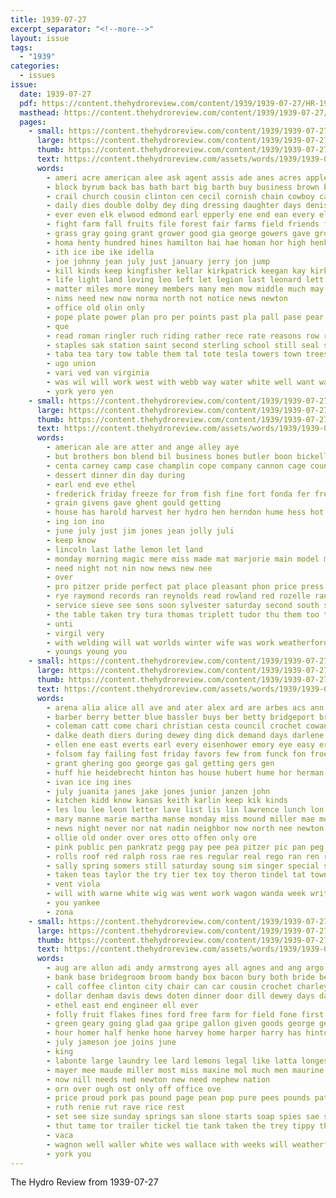 ```yaml
---
title: 1939-07-27
excerpt_separator: "<!--more-->"
layout: issue
tags:
  - "1939"
categories:
  - issues
issue:
  date: 1939-07-27
  pdf: https://content.thehydroreview.com/content/1939/1939-07-27/HR-1939-07-27.pdf
  masthead: https://content.thehydroreview.com/content/1939/1939-07-27/masthead/HR-1939-07-27.jpg
  pages:
    - small: https://content.thehydroreview.com/content/1939/1939-07-27/small/HR-1939-07-27-01.jpg
      large: https://content.thehydroreview.com/content/1939/1939-07-27/large/HR-1939-07-27-01.jpg
      thumb: https://content.thehydroreview.com/content/1939/1939-07-27/thumbnails/HR-1939-07-27-01.jpg
      text: https://content.thehydroreview.com/assets/words/1939/1939-07-27/HR-1939-07-27-01.txt
      words:
        - ameri acre american alee ask agent assis ade anes acres apple ally and aug ane all are adair august ady audi ares
        - block byrum back bas bath bart big barth buy business brown baby board better boucher bachelor brother branch bread broadway buys bring bis bers bet bom boys baker beld bob been bull bank brone bridgeport bryan but
        - crail church cousin clinton cen cecil cornish chain cowboy caddo college child christine close care cox christ city canyon county coon corn charles creek cause carruth carl chy cant col class course come craig claude con coll cold
        - daily dies double dolby dey ding dressing daughter days denison derryberry duke deuth deer degree dees dial dowell duane denver date drape during day
        - ever even elk elwood edmond earl epperly ene end ean every eld
        - fight farm fall fruits file forest fair farms field friends fred frank farmer from fish fiscal for free first far fisher floyd fought
        - grass gray going grant grower good gia george gowers gave grown goods garden grow grand grande ghering garrett guy grade glen gruss
        - homa henty hundred hines hamilton hai hae homan hor high henk heger had home harvey her hone huss has horse hydro him harp house huron howard held heard hurt holderman hoes hot hinton
        - ith ice ibe ike idella
        - joe johnny jean july just january jerry jon jump
        - kill kinds keep kingfisher kellar kirkpatrick keegan kay kirks
        - life light land loving leo left let legion last leonard lett live lillie ley lates league lee law lout love lawrence
        - matter miles more money members many men mow middle much may march marie mckeegan miller morning miss mos mail most maile mee mamie mion mat
        - nims need new now norma north not notice news newton
        - office old olin only
        - pope plate power plan pro per points past pla pall pase pear peaches pein page pee post pierre policy pest pitzer part peoria people
        - que
        - read roman ringler ruch riding rather rece rate reasons row ring rio rat rust ready rolan reno
        - staples sak station saint second sterling school still seal stage stanley seer seems sunday seed stec simpler sun simpson sith sorrow such said south service sos schools share send she sale stores state story seven sed sea sant selves sid surrey soe summer soran sena smith sheriff salt
        - taba tea tary tow table them tal tote tesla towers town trees teen then too taste ton thing tree than tater thie trick tor ting trip towns tix take team the
        - ugo union
        - vari ved van virginia
        - was wil will work west with webb way water white well want wash wade weeks wan wes week wheat world why wife walters wright went worlds wee working
        - york yero yen
    - small: https://content.thehydroreview.com/content/1939/1939-07-27/small/HR-1939-07-27-02.jpg
      large: https://content.thehydroreview.com/content/1939/1939-07-27/large/HR-1939-07-27-02.jpg
      thumb: https://content.thehydroreview.com/content/1939/1939-07-27/thumbnails/HR-1939-07-27-02.jpg
      text: https://content.thehydroreview.com/assets/words/1939/1939-07-27/HR-1939-07-27-02.txt
      words:
        - american ale are atter and ange alley aye
        - but brothers bon blend bil business bones butler boon bickell ber best beat bridgeport bartgis buy
        - centa carney camp case champlin cope company cannon cage county carey conder caddo
        - dessert dinner din day during
        - earl end eve ethel
        - frederick friday freeze for from fish fine fort fonda fer free fresh force
        - grain givens gave ghent gould getting
        - house has harold harvest her hydro hen herndon hume hess hot home had husband
        - ing ion ino
        - june july just jim jones jean jolly juli
        - keep know
        - lincoln last lathe lemon let land
        - monday morning magic mere miss made mat marjorie main model mash maxine milk may
        - need night not nin now news new nee
        - over
        - pro pitzer pride perfect pat place pleasant phon price press pare
        - rye raymond records ran reynolds read rowland red rozelle rand ridge
        - service sieve see sons soon sylvester saturday second south sedan seed susannah sally station sunday scott such smith stiff sill stockton
        - the table taken try tura thomas triplett tudor thu them too tention
        - unti
        - virgil very
        - with welding will wat worlds winter wife was work weatherford week weather while weaver
        - youngs young you
    - small: https://content.thehydroreview.com/content/1939/1939-07-27/small/HR-1939-07-27-03.jpg
      large: https://content.thehydroreview.com/content/1939/1939-07-27/large/HR-1939-07-27-03.jpg
      thumb: https://content.thehydroreview.com/content/1939/1939-07-27/thumbnails/HR-1939-07-27-03.jpg
      text: https://content.thehydroreview.com/assets/words/1939/1939-07-27/HR-1939-07-27-03.txt
      words:
        - arena alia alice all ave and ater alex ard are arbes acs ann ana anes
        - barber berry better blue bassler buys ber betty bridgeport brans beulah burr bae big born but bertha bert boucher
        - coleman catt come chari christian cesta council crochet cowan chang col coe cool cea cee card cai city can
        - dalke death diers during dewey ding dick demand days darlene doyle daughter della dinner dove day
        - ellen ene east everts earl every eisenhower emory eye easy ery ead entz end
        - folsom fay failing fost friday favors few from funck fon froese flies friendly fand finley frank farewell for
        - grant ghering goo george gas gal getting gers gen
        - huff hie heidebrecht hinton has house hubert hume hor herman henry hudson hydro home him hopewell her had harold hou hot harker
        - ivan ice ing ines
        - july juanita janes jake jones junior janzen john
        - kitchen kidd know kansas keith karlin keep kik kinds
        - les lou lee leon letter lave list lis lin lawrence lunch lon leen lacon lucile
        - mary manne marie martha manse monday miss mound miller mae more mee mose manner mew mis mash mok mill mclain mech might myers mccain martin
        - news night never nor nat nadin neighbor now north nee newton neighbors nachtigall northrip noble noon nevis norman
        - ollie old onder over ores otto offen only ore
        - pink public pen pankratz pegg pay pee pea pitzer pic pan peg park pro pies poss plenty plate penner
        - rolls roof red ralph ross rae res regular real rego ran ren robertson read roy rowand raymond rand rui roxie racer roche
        - sally spring somers still saturday soung sim singer special spin size sit sister sick simpson sas silk service sylvia sat side span see sunday sewing schmidt stull sunda such stock
        - taken teas taylor the try tier tex toy theron tindel tat town them temple too tol texas thai
        - vent viola
        - will with warne white wig was went work wagon wanda week writer want weatherford
        - you yankee
        - zona
    - small: https://content.thehydroreview.com/content/1939/1939-07-27/small/HR-1939-07-27-04.jpg
      large: https://content.thehydroreview.com/content/1939/1939-07-27/large/HR-1939-07-27-04.jpg
      thumb: https://content.thehydroreview.com/content/1939/1939-07-27/thumbnails/HR-1939-07-27-04.jpg
      text: https://content.thehydroreview.com/assets/words/1939/1939-07-27/HR-1939-07-27-04.txt
      words:
        - aug are allon adi andy armstrong ayes all agnes and ang argo
        - bank base bridegroom broom bandy box bacon bury both bride better bick bureau bouche browne burden been beans buy bars bring bea baldwin
        - call coffee clinton city chair can car cousin crochet charley choice corn camping care canyon carton
        - dollar denham davis dews doten dinner door dill dewey days daughters
        - ethel east end engineer ell ever
        - folly fruit flakes fines ford free farm for field fone first fey from fach fin fase former friday fantom few friends found fran
        - green geary going glad gaa gripe gallon given goods george getting grain guest gens grape griffin
        - hour homer half henke hone harvey home harper harry has hinton hie hydro
        - july jameson joe joins june
        - king
        - labonte large laundry lee lard lemons legal like latta longest lawn look leo
        - mayer mee maude miller most miss maxine mol much men maurine may mayers
        - now nill needs ned newton new need nephew nation
        - orn over ough ost only off office ove
        - price proud pork pas pound page pean pop pure pees pounds patty pope profit pail park
        - ruth renie rut rave rice rest
        - set see size sunday springs san slone starts soap spies sae seam soc son sugar she salt said show spell
        - thut tame tor trailer tickel tie tank taken the trey tippy than tall tobe too tas toves take turns tart
        - vaca
        - wagnon well waller white wes wallace with weeks will weatherford wheat way week was
        - york you
---
```


The Hydro Review from 1939-07-27

<!--more-->

